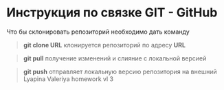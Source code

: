 ﻿# Инструкция по связке GIT - GitHub

Что бы склонировать репозиторий необходимо дать команду 

> **git clone URL**
клонируется репозиторий по адресу **URL**

> **git pull** 
получение изменений и слияние с локальной версией

> **git push** 
отправляет локальную версию репозитория на внешний
Lyapina Valeriya homework vl 3
